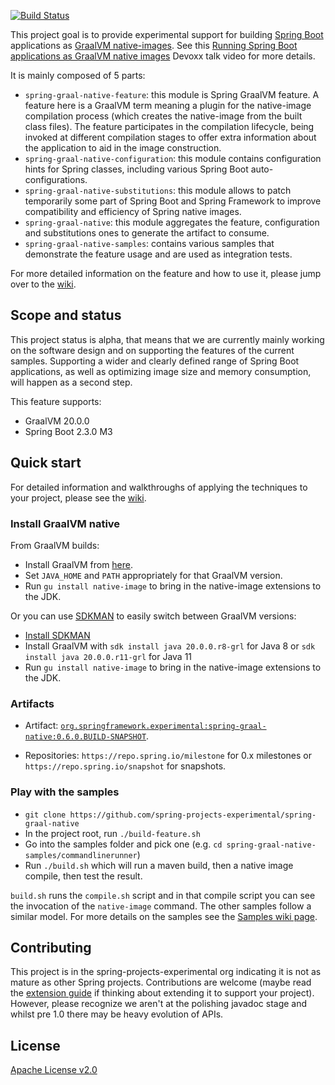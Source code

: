 [![Build Status](https://ci.spring.io/api/v1/teams/spring-graal-native/pipelines/spring-graal-native/badge)](https://ci.spring.io/teams/spring-graal-native/pipelines/spring-graal-native)

This project goal is to provide experimental support for building [Spring Boot](https://spring.io/projects/spring-boot) applications as [GraalVM native-images](https://www.graalvm.org/docs/reference-manual/native-image/).
See this [Running Spring Boot applications as GraalVM native images](https://www.youtube.com/watch?v=3eoAxphAUIg) Devoxx talk video for more details.

It is mainly composed of 5 parts:

- `spring-graal-native-feature`: this module is Spring GraalVM feature. A feature here is a GraalVM term meaning a plugin for the native-image compilation process (which creates the native-image from the built class files). The feature participates in the compilation lifecycle, being invoked at different compilation stages to offer extra information about the application to aid in the image construction.
- `spring-graal-native-configuration`: this module contains configuration hints for Spring classes, including various Spring Boot auto-configurations.
- `spring-graal-native-substitutions`: this module allows to patch temporarily some part of Spring Boot and Spring Framework to improve compatibility and efficiency of Spring native images.
- `spring-graal-native`: this module aggregates the feature, configuration and substitutions ones to generate the artifact to consume.
- `spring-graal-native-samples`: contains various samples that demonstrate the feature usage and are used as integration tests.

For more detailed information on the feature and how to use it, please jump over to the [wiki](https://github.com/spring-projects-experimental/spring-graal-native/wiki). 

## Scope and status

This project status is alpha, that means that we are currently mainly working on the software design and on supporting the features of the current samples.
Supporting a wider and clearly defined range of Spring Boot applications, as well as optimizing image size and memory consumption, will happen as a second step.   

This feature supports:

- GraalVM 20.0.0
- Spring Boot 2.3.0 M3

## Quick start

For detailed information and walkthroughs of applying the techniques to your project, please see the [wiki](https://github.com/spring-projects-experimental/spring-graal-native/wiki).

### Install GraalVM native

From GraalVM builds:

- Install GraalVM from [here](https://github.com/graalvm/graalvm-ce-builds/releases).
- Set `JAVA_HOME` and `PATH` appropriately for that GraalVM version.
- Run `gu install native-image` to bring in the native-image extensions to the JDK.

Or you can use [SDKMAN](https://sdkman.io/) to easily switch between GraalVM versions:

- [Install SDKMAN](https://sdkman.io/install)
- Install GraalVM with `sdk install java 20.0.0.r8-grl` for Java 8 or `sdk install java 20.0.0.r11-grl` for Java 11
- Run `gu install native-image` to bring in the native-image extensions to the JDK.

### Artifacts

- Artifact: [`org.springframework.experimental:spring-graal-native:0.6.0.BUILD-SNAPSHOT`](https://repo.spring.io/snapshot/org/springframework/experimental/spring-graal-native/0.6.0.BUILD-SNAPSHOT/spring-graal-native-0.6.0.BUILD-SNAPSHOT.jar).

- Repositories: `https://repo.spring.io/milestone` for 0.x milestones or `https://repo.spring.io/snapshot` for snapshots.
 
### Play with the samples

- `git clone https://github.com/spring-projects-experimental/spring-graal-native`
- In the project root, run `./build-feature.sh` 
- Go into the samples folder and pick one (e.g. `cd spring-graal-native-samples/commandlinerunner`)
- Run `./build.sh` which will run a maven build, then a native image compile, then test the result.

`build.sh` runs the `compile.sh` script and in that compile script you can see the invocation of the `native-image` command. The other samples follow a similar model. For more details on the samples see the [Samples wiki page](https://github.com/spring-projects-experimental/spring-graal-native/wiki/Samples).

## Contributing

This project is in the spring-projects-experimental org indicating it is not as mature as other Spring projects. Contributions are welcome (maybe read the [extension guide](https://github.com/spring-projects-experimental/spring-graal-native/wiki/ExtensionGuide) if thinking about extending it to support your project). However, please recognize we aren't at the polishing javadoc stage and whilst pre 1.0 there may be heavy evolution of APIs.


## License

[Apache License v2.0](https://www.apache.org/licenses/LICENSE-2.0)
